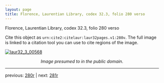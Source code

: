 ```yaml
---
layout: page
title: Florence, Laurentian Library, codex 32.3, folio 280 verso
---
```


Florence, Laurentian Library, codex 32.3, folio 280 verso

Cite this object as `urn:cite2:citelaur:laur32pages.v1:280v`.  The full image is linked to a citation tool you can use to cite regions of the image.

[![laur32_3_00568](http://www.homermultitext.org/iipsrv?IIIF=/project/homer/pyramidal/deepzoom/citelaur/laur32imgs/v1/laur32_3_00568.tif/full/800,/0/default.jpg)](http://www.homermultitext.org/ict2/?urn=urn:cite2:citelaur:laur32imgs.v1:laur32_3_00568) 

<p style="text-align: center; font-style: italic;">Image presumed to in the public domain.</p>

---

previous: [280r](../280r/) | next: [281r](../281r/)